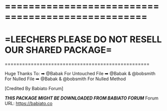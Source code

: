 ==================================================
==================================================
=LEECHERS PLEASE DO NOT RESELL OUR SHARED PACKAGE=
==================================================
==================================================

Huge Thanks To:
➡ @Babak For Untouched File
➡ @Babak & @bobsmith For Nulled File
➡ @Babak & @bobsmith For Nulled Method

[Credited By Babiato Forum]

***THIS PACKAGE MIGHT BE DOWNLOADED FROM BABIATO FORUM***
Forum URL: https://babiato.co
